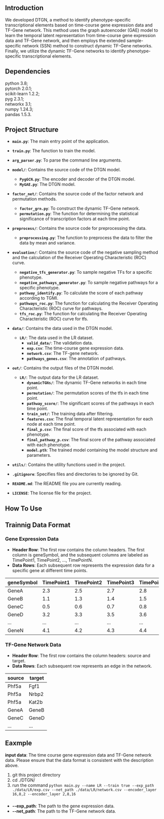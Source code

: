 Introduction
--------------------------------------

We developed DTGN, a method to identify phenotype-specific transcriptional elements based on time-course gene expression data and TF-Gene network. 
This method uses the graph autoencoder (GAE) model to learn the temporal latent representation from time-course gene expression data and TF-Gene network,
and then employs the extended sample-specific network (SSN) method to construct dynamic TF-Gene networks. 
Finally, we utilize the dynamic TF-Gene networks to identify phenotype-specific transcriptional elements.

Dependencies
-------------------------------------
python 3.8;   
pytorch 2.0.1;   
scikit-learn 1.2.2;   
pyg 2.3.1;   
networkx 3.1;   
numpy 1.24.3;<br>
pandas 1.5.3.


Project Structure
-------------------------------------

- **`main.py`**: The main entry point of the application.
- **`train.py`**: The function to train the model.
- **`arg_parser.py`**: To parse the command line arguments. 

- **`model/`**: Contains the source code of the DTGN model.
  - **`PygGCN.py`**: The encoder and decoder of the DTGN model.
  - **`MyGAE.py`**: The DTGN model.

- **`factor_net/`**: Contains the source code of the factor network and permutation methods.
  - **`factor_grn.py`**: To construct the dynamic TF-Gene network.
  - **`permutation.py`**: The function for determining the statistical significance of transcription factors at each time point.

- **`preprocess/`**: Contains the source code for preprocessing the data.
  - **`preprocessing.py`**: The function to preprocess the data to filter the data by mean and variance.

- **`evaluation/`**: Contains the source code of the negative sampling method and the calculation of the Receiver Operating Characteristic (ROC) curve.
  - **`negative_tfs_generator.py`**: To sample negative TFs for a specific phenotype.
  - **`negative_pathways_generator.py`**: To sample negative pathways for a specific phenotype.
  - **`pathway_identify.py`**: To calculate the score of each pathway according to TGMI.
  - **`pathways_roc.py`**: The function for calculating the Receiver Operating Characteristic (ROC) curve for pathways.
  - **`tfs_roc.py`**: The function for calculating the Receiver Operating Characteristic (ROC) curve for tfs.

- **`data/`**: Contains the data used in the DTGN model.
  - **`LR/`**: The data used in the LR dataset.
    - **`valid_data/`**: The validation data.
    - **`exp.csv`**: The time-course gene expression data.
    - **`network.csv`**: The TF-gene network.
    - **`pathways_genes.csv`**: The annotation of pathways.

- **`out/`**: Contains the output files of the DTGN model.
  - **`LR/`**: The output data for the LR dataset.
    - **`dynamicTGNs/`**: The dynamic TF-Gene networks in each time point.
    - **`permutation/`**: The permutation scores of the tfs in each time point.
    - **`pathway_score/`**: The significant scores of the pathways in each time point.
    - **`train_set/`**: The training data after filtering.
    - **`features.csv`**: The final temporal latent representation for each node at each time point.
    - **`final_p.csv`**: The final score of the tfs associated with each phenotype.
    - **`final_pathway_p.csv`**: The final score of the pathway associated with each phenotype.
    - **`model.pth`**: The trained model containing the model structure and parameters.

- **`utils/`**: Contains the utility functions used in the project.

- **`.gitignore`**: Specifies files and directories to be ignored by Git.
- **`README.md`**: The README file you are currently reading.
- **`LICENSE`**: The license file for the project.




How To Use
--------------------------------------
## Trainnig Data Format

### Gene Expression Data

- **Header Row**: The first row contains the column headers. The first column is geneSymbol, and the subsequent columns are labeled as TimePoint1, TimePoint2, ..., TimePointN.
- **Data Rows**: Each subsequent row represents the expression data for a specific gene at different time points.

| geneSymbol | TimePoint1 | TimePoint2 | TimePoint3 | TimePoint4 | ... | TimePointN |
|------------|-------------|-------------|-------------|-------------|-----|-------------|
| GeneA      | 2.3         | 2.5         | 2.7         | 2.8         | ... | 3.0         |
| GeneB      | 1.1         | 1.3         | 1.4         | 1.5         | ... | 1.6         |
| GeneC      | 0.5         | 0.6         | 0.7         | 0.8         | ... | 0.9         |
| GeneD      | 3.2         | 3.3         | 3.5         | 3.6         | ... | 3.8         |
| ...        | ...         | ...         | ...         | ...         | ... | ...         |
| GeneN      | 4.1         | 4.2         | 4.3         | 4.4         | ... | 4.5         |

### TF-Gene Network Data

- **Header Row**: The first row contains the column headers: source and target.
- **Data Rows**: Each subsequent row represents an edge in the network.

| source | target |
|--------|--------|
| Phf5a  | Fgf1   |
| Phf5a  | Nrbp2  |
| Phf5a  | Kat2b  |
| GeneA  | GeneB  |
| GeneC  | GeneD  |
| ...    | ...    |


## Eaxmple

**input data**: The time course gene expression data and TF-Gene network data. Please ensure that the data format is consistent with the description above.
1. git this project directory
2. cd ./DTGN/
3. run the command `python main.py --name LR --train true --exp_path ./data/LR/exp.csv --net_path ./data/LR/network.csv --encoder_layer 16,8,2 --encoder_layer 2,8,16`

###
- **--exp_path**: The path to the gene expression data.
- **--net_path**: The path to the TF-Gene network data.
